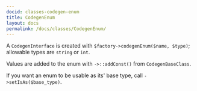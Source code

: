 ```yaml
---
docid: classes-codegen-enum
title: CodegenEnum
layout: docs
permalink: /docs/classes/CodegenEnum/
---
```


A `CodegenInterface` is created with `$factory->codegenEnum($name, $type)`; allowable
types are `string` or `int`.

Values are added to the enum with `->::addConst()` from `CodegenBaseClass`.

If you want an enum to be usable as its' base type, call `->setIsAs($base_type)`.
